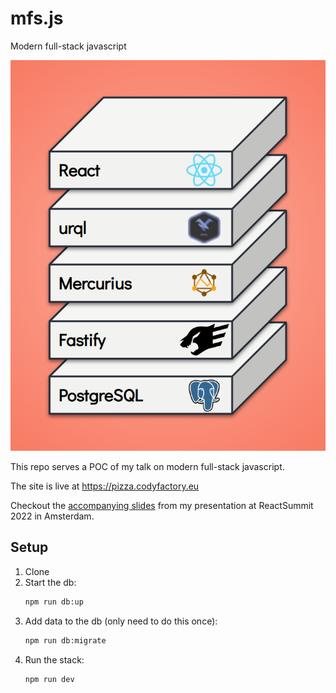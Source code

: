 # mfs.js

Modern full-stack javascript

![the stack](./stack.png)

This repo serves a POC of my talk on modern full-stack javascript.

The site is live at https://pizza.codyfactory.eu

Checkout the [accompanying slides](https://docs.google.com/presentation/d/16OHcPhk1GKjprCFymcK_PAiPbvM7tGG0mCudFzVvHaU/edit?usp=sharing) from my presentation at ReactSummit 2022 in Amsterdam.

## Setup

1. Clone
2. Start the db:
   ```bash
   npm run db:up
   ```
3. Add data to the db (only need to do this once):
   ```bash
   npm run db:migrate
   ```
4. Run the stack:
   ```bash
   npm run dev
   ```
